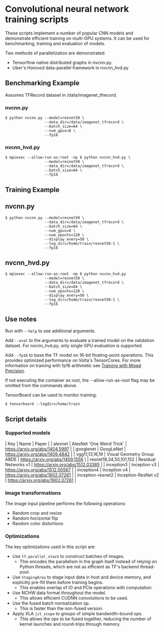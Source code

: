 
# Convolutional neural network training scripts

These scripts implement a number of popular CNN models and demonstrate
efficient training on multi-GPU systems. It can be used for benchmarking,
training and evaluation of models.

Two methods of parallelization are demonstrated.
 * Tensorflow native distributed graphs in nvcnn.py.
 * Uber's Horovod data-parallel framework in nvcnn_hvd.py

## Benchmarking Example

Assumes TFRecord dataset in /data/imagenet_tfrecord.

### nvcnn.py
    $ python nvcnn.py --model=resnet50 \
                      --data_dir=/data/imagenet_tfrecord \
                      --batch_size=64 \
                      --num_gpus=8 \
                      --fp16

### nvcnn_hvd.py
    $ mpiexec --allow-run-as-root -np 8 python nvcnn_hvd.py \
                      --model=resnet50 \
                      --data_dir=/data/imagenet_tfrecord \
                      --batch_size=64 \
                      --fp16

## Training Example

## nvcnn.py
    $ python nvcnn.py --model=resnet50 \
                      --data_dir=/data/imagenet_tfrecord \
                      --batch_size=64 \
                      --num_gpus=8 \
                      --num_epochs=120 \
                      --display_every=50 \
                      --log_dir=/home/train/resnet50-1 \
                      --fp16

## nvcnn_hvd.py
    $ mpiexec --allow-run-as-root -np 8 python nvcnn_hvd.py
                      --model=resnet50 \
                      --data_dir=/data/imagenet_tfrecord \
                      --batch_size=64 \
                      --num_epochs=120 \
                      --display_every=50 \
                      --log_dir=/home/train/resnet50-1 \
                      --fp16

## Use notes

Run with `--help` to see additional arguments.

Add `--eval` to the arguments to evaluate a trained model on the validation
dataset. For nvcnn_hvd.py, only single GPU evaluation is supported.

Add `--fp16` to base the TF model on 16-bit floating-point operations. This
provides optimized performance on Volta's TensorCores. For more information
on training with fp16 arithmetic see [Training with Mixed Precision](
http://docs.nvidia.com/deeplearning/sdk/mixed-precision-training/index.html).

If not executing the container as root, the --allow-run-as-root flag may be
omitted from the commands above.

TensorBoard can be used to monitor training:

    $ tensorboard --logdir=/home/train

## Script details

### Supported models
| Key | Name | Paper |
| alexnet                | AlexNet 'One Weird Trick'  | https://arxiv.org/abs/1404.5997  |
| googlenet              | GoogLeNet                  | https://arxiv.org/abs/1409.4842  |
| vgg11,13,16,19         | Visual Geometry Group ABDE | https://arxiv.org/abs/1409.1556  |
| resnet18,34,50,101,152 | Residual Networks v1       | https://arxiv.org/abs/1512.03385 |
| inception3             | Inception v3               | https://arxiv.org/abs/1512.00567 |
| inception4             | Inception v4               | https://arxiv.org/abs/1602.07261 |
| inception-resnet2      | Inception-ResNet v2        | https://arxiv.org/abs/1602.07261 |

### Image transformations
The image input pipeline performs the following operations:
 * Random crop and resize
 * Random horizontal flip
 * Random color distortions

### Optimizations
The key optimizations used in this script are:
 * Use `tf.parallel_stack` to construct batches of images.
     * This encodes the parallelism in the graph itself instead of relying on
       Python threads, which are not as efficient as TF's backend thread-pool.
 * Use `StagingArea` to stage input data in host and device memory, and
   explicitly pre-fill them before training begins.
     * This enables overlap of IO and PCIe operations with computation.
 * Use NCHW data format throughout the model.
     * This allows efficient CUDNN convolutions to be used.
 * Use the fused batch normalization op.
     * This is faster than the non-fused version.
 * Apply XLA `jit_scope` to groups of simple bandwidth-bound ops.
     * This allows the ops to be fused together, reducing the number of kernel
       launches and round-trips through memory.
